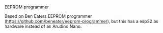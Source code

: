 EEPROM programmer

Based on Ben Eaters EEPROM programmer (https://github.com/beneater/eeprom-programmer), but this has a esp32 as hardware instead of an Arudino Nano.
